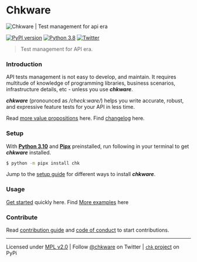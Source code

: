 # Chkware

![Chkware | Test management for api era](https://raw.githubusercontent.com/wiki/chkware/cli/github-readme-01.png)

[![PyPI version](https://badge.fury.io/py/chk.svg)](https://badge.fury.io/py/chk)
[![Python 3.8](https://img.shields.io/badge/python-3.10-red.svg)](https://www.python.org/downloads/release/python-3102/)
[![Twitter](https://img.shields.io/twitter/url/https/twitter.com/chkware.svg?style=social&label=Follow%20%40chkware)](https://twitter.com/chkware)
> Test management for API era.

### Introduction

API tests management is not easy to develop, and maintain. It requires multitude of knowledge of programming libraries, business scenarios, infrastructure details, etc - unless you use ***chkware***.

***chkware*** (pronounced as */check:ware/*) helps you write accurate, robust, and expressive feature tests for your API in less time.
 
Read [more value propositions](https://github.com/chkware/cli/wiki/1.-Introduction) here. Find [changelog](docs/CHANGELOG.md) here.

### Setup

With [**Python 3.10**](https://www.python.org/downloads/) and [**Pipx**](https://pypa.github.io/pipx/installation/#install-pipx) preinstalled, run following in your terminal to get ***chkware*** installed.

```bash
$ python -m pipx install chk
```

Jump to the [setup guide](https://github.com/chkware/cli/wiki/2.-Setup) for different ways to install ***chkware***.

### Usage

[Get started](https://github.com/chkware/cli/wiki/3.-Quick-start) quickly here.
Find [More examples](https://github.com/chkware/cli/wiki/4.-More-examples) here

### Contribute

Read [contribution guide](docs/CONTRIBUTING.md) and [code of conduct](docs/CODE_OF_CONDUCT.md) to start contributions.

---
Licensed under [MPL v2.0](/LICENSE) | Follow [@chkware](https://twitter.com/chkware) on Twitter | [`chk` project](https://pypi.org/project/chk/) on PyPi

